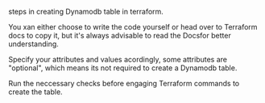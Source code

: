 steps in creating Dynamodb table in terraform.

You xan either choose to write the code yourself or head over to Terraform docs to copy it, but it's always advisable to read the Docsfor better understanding.

Specify your attributes and values acordingly, some attributes are "optional", which means its not required to create a Dynamodb table. 

Run the neccessary checks before engaging Terraform commands to create the table.
